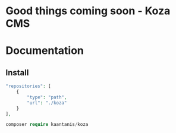 # Good things coming soon - Koza CMS 

# Documentation
## Install
```php
"repositories": [
    {
        "type": "path",
        "url": "./koza"
    }
],

composer require kaantanis/koza
```
